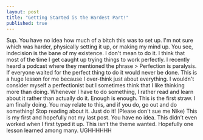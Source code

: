 ```yaml
---
layout: post
title: "Getting Started is the Hardest Part!"
published: true
---
```



Sup. You have no idea how much of a bitch this was to set up. I'm not sure which was harder, physically setting it up, or making my mind up. You see, indecision is the bane of my existence. I don't mean to do it. I think that most of the time I get caught up trying things to work perfectly. I recently heard a podcast where they mentioned the phrase > Perfection is paralysis.
If everyone waited for the perfect thing to do it would never be done. This is a huge lesson for me because I over-think just about everything. I wouldn't consider myself a perfectionist but I sometimes think that I like thinking more than doing. Whenever I have to do something, I rather read and learn about it rather than actually do it. Enough is enough. This is the first straw. I am finally doing. You may relate to this, and if you do, go out and do something! Stop reading about it. Just do it! (Please don't sue me Nike)
This is my first and hopefully not my last post. You have no idea. This didn’t even worked when I first typed it up. This isn’t the theme wanted. Hopefully one lesson learned among many. UGHHHHHH
